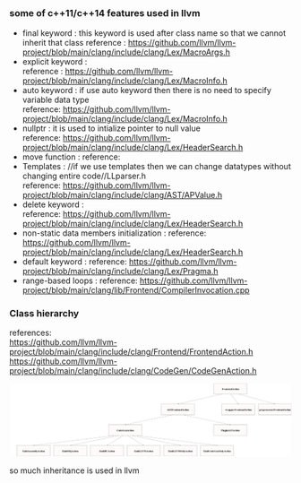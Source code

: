 ## 
### some of c++11/c++14 features used in llvm

* final keyword : this keyword is used after class name so that we cannot inherit that class 
reference : https://github.com/llvm/llvm-project/blob/main/clang/include/clang/Lex/MacroArgs.h  
* explicit keyword :  
reference : https://github.com/llvm/llvm-project/blob/main/clang/include/clang/Lex/MacroInfo.h    
* auto keyword : if use auto keyword then there is no need to specify variable data type  
reference: https://github.com/llvm/llvm-project/blob/main/clang/include/clang/Lex/MacroInfo.h  
* nullptr : it is used to intialize pointer to null value  
reference: https://github.com/llvm/llvm-project/blob/main/clang/include/clang/Lex/HeaderSearch.h  
* move function : 
reference:  
* Templates :  //if we use templates then we can change datatypes without changing entire code//LLparser.h  
reference: https://github.com/llvm/llvm-project/blob/main/clang/include/clang/AST/APValue.h  
* delete keyword :         
reference: https://github.com/llvm/llvm-project/blob/main/clang/include/clang/Lex/HeaderSearch.h  
* non-static data members initialization :
reference: https://github.com/llvm/llvm-project/blob/main/clang/include/clang/Lex/HeaderSearch.h  
* default  keyword :
reference: https://github.com/llvm/llvm-project/blob/main/clang/include/clang/Lex/Pragma.h  
* range-based loops :
reference: https://github.com/llvm/llvm-project/blob/main/clang/lib/Frontend/CompilerInvocation.cpp  


### Class hierarchy
references:  
  https://github.com/llvm/llvm-project/blob/main/clang/include/clang/Frontend/FrontendAction.h  
     https://github.com/llvm/llvm-project/blob/main/clang/include/clang/CodeGen/CodeGenAction.h
    
![tree](hello.png)

so much inheritance is used in llvm
                                                 
